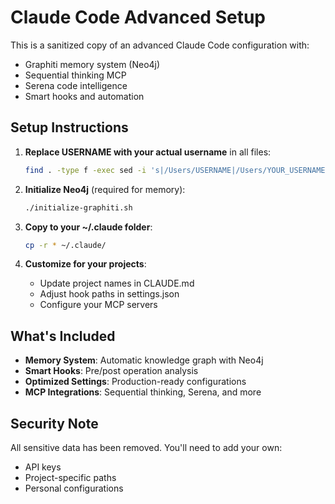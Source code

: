 # Claude Code Advanced Setup

This is a sanitized copy of an advanced Claude Code configuration with:
- Graphiti memory system (Neo4j)
- Sequential thinking MCP
- Serena code intelligence
- Smart hooks and automation

## Setup Instructions

1. **Replace USERNAME with your actual username** in all files:
   ```bash
   find . -type f -exec sed -i 's|/Users/USERNAME|/Users/YOUR_USERNAME|g' {} \;
   ```

2. **Initialize Neo4j** (required for memory):
   ```bash
   ./initialize-graphiti.sh
   ```

3. **Copy to your ~/.claude folder**:
   ```bash
   cp -r * ~/.claude/
   ```

4. **Customize for your projects**:
   - Update project names in CLAUDE.md
   - Adjust hook paths in settings.json
   - Configure your MCP servers

## What's Included

- **Memory System**: Automatic knowledge graph with Neo4j
- **Smart Hooks**: Pre/post operation analysis
- **Optimized Settings**: Production-ready configurations
- **MCP Integrations**: Sequential thinking, Serena, and more

## Security Note

All sensitive data has been removed. You'll need to add your own:
- API keys
- Project-specific paths
- Personal configurations
